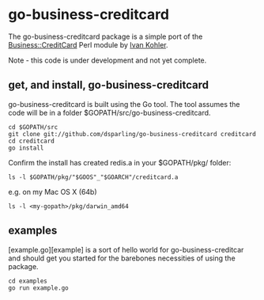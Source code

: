 go-business-creditcard
======================

The go-business-creditcard package is a simple port of the
[Business::CreditCard](http://search.cpan.org/dist/Business-CreditCard/) Perl module
by [Ivan Kohler](http://search.cpan.org/~ivan/).

Note - this code is under development and not yet complete.

## get, and install, go-business-creditcard

go-business-creditcard is built using the Go tool. The tool assumes the code will be in a folder $GOPATH/src/go-business-creditcard.


	cd $GOPATH/src
	git clone git://github.com/dsparling/go-business-creditcard creditcard
	cd creditcard
	go install

Confirm the install has created redis.a in your $GOPATH/pkg/<arch> folder:

	ls -l $GOPATH/pkg/"$GOOS"_"$GOARCH"/creditcard.a

e.g. on my Mac OS X (64b) 

	ls -l <my-gopath>/pkg/darwin_amd64

## examples

[example.go][example] is a sort of hello world for go-business-creditcar and should get you started for the barebones necessities of using the package.

	cd examples
	go run example.go
